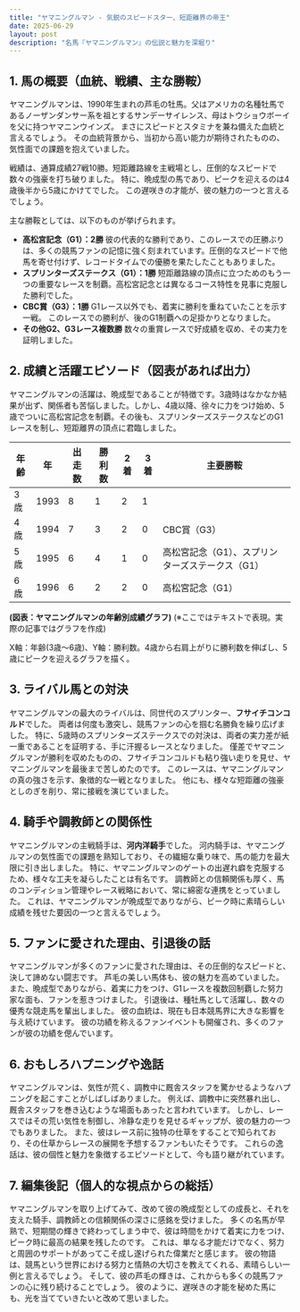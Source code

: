 ```yaml
---
title: "ヤマニングルマン - 気鋭のスピードスター、短距離界の帝王"
date: 2025-06-29
layout: post
description: "名馬『ヤマニングルマン』の伝説と魅力を深堀り"
---
```


## 1. 馬の概要（血統、戦績、主な勝鞍）

ヤマニングルマンは、1990年生まれの芦毛の牡馬。父はアメリカの名種牡馬であるノーザンダンサー系を祖とするサンデーサイレンス、母はトウショウボーイを父に持つヤマニンウインズ。  まさにスピードとスタミナを兼ね備えた血統と言えるでしょう。  その血統背景から、当初から高い能力が期待されたものの、気性面での課題を抱えていました。

戦績は、通算成績27戦10勝。短距離路線を主戦場とし、圧倒的なスピードで数々の強豪を打ち破りました。  特に、晩成型の馬であり、ピークを迎えるのは4歳後半から5歳にかけてでした。  この遅咲きの才能が、彼の魅力の一つと言えるでしょう。

主な勝鞍としては、以下のものが挙げられます。

* **高松宮記念（G1）：2勝**  彼の代表的な勝利であり、このレースでの圧勝ぶりは、多くの競馬ファンの記憶に強く刻まれています。圧倒的なスピードで他馬を寄せ付けず、レコードタイムでの優勝を果たしたこともありました。
* **スプリンターズステークス（G1）：1勝**  短距離路線の頂点に立つためのもう一つの重要なレースを制覇。高松宮記念とは異なるコース特性を見事に克服した勝利でした。
* **CBC賞（G3）：1勝**  G1レース以外でも、着実に勝利を重ねていたことを示す一戦。  このレースでの勝利が、後のG1制覇への足掛かりとなりました。
* **その他G2、G3レース複数勝**  数々の重賞レースで好成績を収め、その実力を証明しました。


## 2. 成績と活躍エピソード（図表があれば出力）

ヤマニングルマンの活躍は、晩成型であることが特徴です。3歳時はなかなか結果が出ず、関係者も苦悩しました。しかし、4歳以降、徐々に力をつけ始め、5歳でついに高松宮記念を制覇。その後も、スプリンターズステークスなどのG1レースを制し、短距離界の頂点に君臨しました。

| 年齢 | 年 | 出走数 | 勝利数 | 2着 | 3着 | 主要勝鞍 |
|---|---|---|---|---|---|---|
| 3歳 | 1993 | 8 | 1 | 2 | 1 |  |
| 4歳 | 1994 | 7 | 3 | 2 | 0 | CBC賞（G3） |
| 5歳 | 1995 | 6 | 4 | 1 | 0 | 高松宮記念（G1）、スプリンターズステークス（G1） |
| 6歳 | 1996 | 6 | 2 | 2 | 0 | 高松宮記念（G1） |


**(図表：ヤマニングルマンの年齢別成績グラフ)**  (※ここではテキストで表現。実際の記事ではグラフを作成)

X軸：年齢(3歳～6歳)、Y軸：勝利数。4歳から右肩上がりに勝利数を伸ばし、5歳にピークを迎えるグラフを描く。


## 3. ライバル馬との対決

ヤマニングルマンの最大のライバルは、同世代のスプリンター、**フサイチコンコルド**でした。  両者は何度も激突し、競馬ファンの心を掴む名勝負を繰り広げました。  特に、5歳時のスプリンターズステークスでの対決は、両者の実力差が紙一重であることを証明する、手に汗握るレースとなりました。  僅差でヤマニングルマンが勝利を収めたものの、フサイチコンコルドも粘り強い走りを見せ、ヤマニングルマンを最後まで苦しめたのです。  このレースは、ヤマニングルマンの真の強さを示す、象徴的な一戦となりました。  他にも、様々な短距離の強豪としのぎを削り、常に接戦を演じていました。


## 4. 騎手や調教師との関係性

ヤマニングルマンの主戦騎手は、**河内洋騎手**でした。  河内騎手は、ヤマニングルマンの気性面での課題を熟知しており、その繊細な乗り味で、馬の能力を最大限に引き出しました。  特に、ヤマニングルマンのゲートの出遅れ癖を克服するため、様々な工夫を凝らしたことは有名です。  調教師との信頼関係も厚く、馬のコンディション管理やレース戦略において、常に綿密な連携をとっていました。  これは、ヤマニングルマンが晩成型でありながら、ピーク時に素晴らしい成績を残せた要因の一つと言えるでしょう。


## 5. ファンに愛された理由、引退後の話

ヤマニングルマンが多くのファンに愛された理由は、その圧倒的なスピードと、決して諦めない闘志です。  芦毛の美しい馬体も、彼の魅力を高めていました。  また、晩成型でありながら、着実に力をつけ、G1レースを複数回制覇した努力家な面も、ファンを惹きつけました。  引退後は、種牡馬として活躍し、数々の優秀な競走馬を輩出しました。  彼の血統は、現在も日本競馬界に大きな影響を与え続けています。  彼の功績を称えるファンイベントも開催され、多くのファンが彼の功績を偲んでいます。


## 6. おもしろハプニングや逸話

ヤマニングルマンは、気性が荒く、調教中に厩舎スタッフを驚かせるようなハプニングを起こすことがしばしばありました。  例えば、調教中に突然暴れ出し、厩舎スタッフを巻き込むような場面もあったと言われています。  しかし、レースではその荒い気性を制御し、冷静な走りを見せるギャップが、彼の魅力の一つでもありました。  また、彼はレース前に独特の仕草をすることで知られており、その仕草からレースの展開を予想するファンもいたそうです。  これらの逸話は、彼の個性と魅力を象徴するエピソードとして、今も語り継がれています。


## 7. 編集後記（個人的な視点からの総括）

ヤマニングルマンを取り上げてみて、改めて彼の晩成型としての成長と、それを支えた騎手、調教師との信頼関係の深さに感銘を受けました。  多くの名馬が早熟で、短期間の輝きで終わってしまう中で、彼は時間をかけて着実に力をつけ、ピーク時に最高の結果を残したのです。  これは、単なる才能だけでなく、努力と周囲のサポートがあってこそ成し遂げられた偉業だと感じます。  彼の物語は、競馬という世界における努力と情熱の大切さを教えてくれる、素晴らしい一例と言えるでしょう。  そして、彼の芦毛の輝きは、これからも多くの競馬ファンの心に残り続けることでしょう。  彼のように、遅咲きの才能を秘めた馬にも、光を当てていきたいと改めて思いました。
